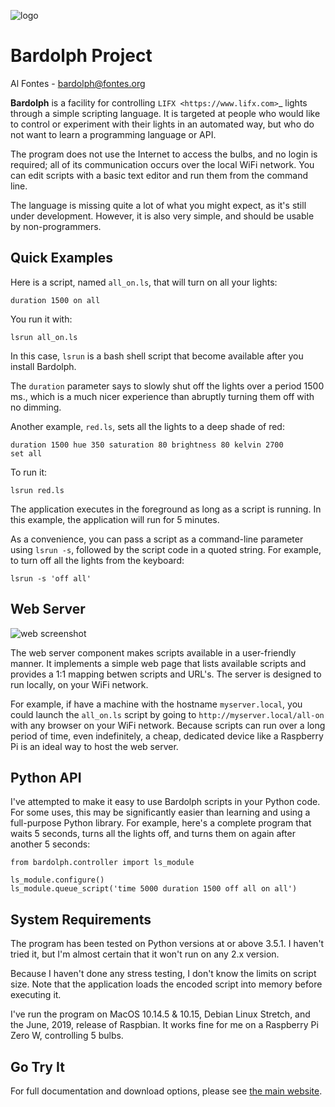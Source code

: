 ![logo](docs/logo.png) 

# Bardolph Project
 
Al Fontes - [bardolph@fontes.org](mailto:bardolph@fontes.org)

**Bardolph** is a facility for controlling `LIFX <https://www.lifx.com>`_ lights
through a simple scripting language. It is targeted at people who would like
to control or experiment with their lights in an automated way, but who do not 
want to learn a programming language or API.

The program does not use the Internet to access the bulbs, and no login is 
required; all of its  communication occurs over the local WiFi network. You 
can edit scripts with a basic text editor and run them from the command line.

The language is missing quite a lot of what you might expect, as it's still
under development. However, it is also very simple, and should be usable
by non-programmers.

## Quick Examples
Here is a script, named `all_on.ls`, that will turn on all your lights:
```
duration 1500 on all
```
You run it with:
```
lsrun all_on.ls
```
In this case, `lsrun` is a bash shell script that become available after you
install Bardolph.

The `duration` parameter says to slowly shut off the
lights over a period 1500 ms., which is a much nicer experience than abruptly turning
them off with no dimming.

Another example, `red.ls`, sets all the lights to a deep shade of red:
```
duration 1500 hue 350 saturation 80 brightness 80 kelvin 2700 
set all
```
To run it:
```
lsrun red.ls
```
The application executes in the foreground as long as a script is running. In this
example, the application will run for 5 minutes.

As a convenience, you can pass a script as a command-line parameter using 
`lsrun -s`, followed by the script code in a quoted string. For example, to
turn off all the lights from the keyboard:

```
lsrun -s 'off all'
```

## Web Server
![web screenshot](docs/web.png)

The web server component makes scripts available in a user-friendly manner.
It implements a simple web page that lists available scripts and provides a
1:1 mapping betwen scripts and URL's. The server is designed to run locally, 
on your WiFi network.

For example, if have a machine with the hostname
`myserver.local`, you could launch the  `all_on.ls` script by going to
`http://myserver.local/all-on` with any browser on your WiFi network.
Because scripts can run over a long period of time, even indefinitely, 
a cheap, dedicated device like a Raspberry Pi is an ideal way to host the 
web server.

## Python API
I've attempted to make it easy to use Bardolph scripts in your Python code.
For some uses, this may be significantly easier than learning and using a
full-purpose Python library. For example, here's a complete program that
waits 5 seconds, turns all the lights off, and turns them on again after
another 5 seconds:

```
from bardolph.controller import ls_module
  
ls_module.configure()
ls_module.queue_script('time 5000 duration 1500 off all on all')
```

## System Requirements
The program has been tested on Python versions at or above 3.5.1. I
haven't tried it, but I'm almost certain that it won't run on any 2.x 
version.

Because I haven't done any stress testing, I don't know the limits on
script size. Note that the application loads the encoded script into memory
before executing it.

I've run the program on MacOS 10.14.5 & 10.15, Debian Linux Stretch, and the
June, 2019, release of Raspbian. It works fine for me on a Raspberry Pi Zero W,
controlling 5 bulbs.

## Go Try It
For full documentation and download options, please see
[the main website](http://www.bardolph.org).
